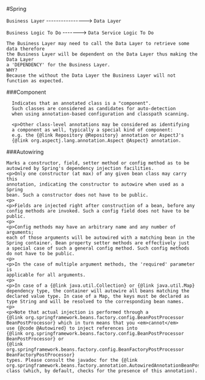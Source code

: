 #Spring

`Business Layer` ----------------> `Data Layer`

`Business Logic To Do` -------> `Data Service Logic To Do`

    The Business Layer may need to call the Data Layer to retrieve some data therefore
    the Business Layer will be dependent on the Data Layer thus making the Data Layer 
    a 'DEPENDENCY' for the Business Layer. 
    WHY?
    Because the without the Data Layer the Business Layer will not function as expected.

  
  ###Component
  
      Indicates that an annotated class is a "component".
      Such classes are considered as candidates for auto-detection
      when using annotation-based configuration and classpath scanning.
     
      <p>Other class-level annotations may be considered as identifying
      a component as well, typically a special kind of component:
      e.g. the {@link Repository @Repository} annotation or AspectJ's
      {@link org.aspectj.lang.annotation.Aspect @Aspect} annotation.
      
  ###Autowiring
  
  
    Marks a constructor, field, setter method or config method as to be
    autowired by Spring's dependency injection facilities.
    <p>Only one constructor (at max) of any given bean class may carry this
    annotation, indicating the constructor to autowire when used as a Spring
    bean. Such a constructor does not have to be public.
    <p>
    <p>Fields are injected right after construction of a bean, before any
    config methods are invoked. Such a config field does not have to be public.
    <p>
    <p>Config methods may have an arbitrary name and any number of arguments;
    each of those arguments will be autowired with a matching bean in the
    Spring container. Bean property setter methods are effectively just
    a special case of such a general config method. Such config methods
    do not have to be public.
    <p>
    <p>In the case of multiple argument methods, the 'required' parameter is
    applicable for all arguments.
    <p>
    <p>In case of a {@link java.util.Collection} or {@link java.util.Map}
    dependency type, the container will autowire all beans matching the
    declared value type. In case of a Map, the keys must be declared as
    type String and will be resolved to the corresponding bean names.
    <p>
    <p>Note that actual injection is performed through a
    {@link org.springframework.beans.factory.config.BeanPostProcessor
    BeanPostProcessor} which in turn means that you <em>cannot</em>
    use {@code @Autowired} to inject references into
    {@link org.springframework.beans.factory.config.BeanPostProcessor
    BeanPostProcessor} or
    {@link org.springframework.beans.factory.config.BeanFactoryPostProcessor BeanFactoryPostProcessor}
    types. Please consult the javadoc for the {@link org.springframework.beans.factory.annotation.AutowiredAnnotationBeanPostProcessor}
    class (which, by default, checks for the presence of this annotation).
  
  